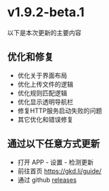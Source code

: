 # v1.9.2-beta.1

以下是本次更新的主要内容

## 优化和修复

- 优化关于界面布局
- 优化上传文件的逻辑
- 优化规则匹配逻辑
- 优化显示透明导航栏
- 修复HTTP服务启动失败的问题
- 其它优化和错误修复

## 通过以下任意方式更新

- 打开 APP - 设置 - 检测更新
- 前往首页 <https://gkd.li/guide/>
- 通过 github [releases](https://github.com/gkd-kit/gkd/releases)
